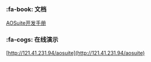 ﻿###  :fa-book: 文档
[AOSuite开发手册](http://git.oschina.net/osworks/AOS/tree/master/doc)

###  :fa-cogs: 在线演示
[http://121.41.231.94/aosuite](http://121.41.231.94/aosuite)